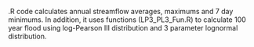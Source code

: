 .R code calculates annual streamflow averages, maximums and 7 day minimums. In addition, it uses functions (LP3_PL3_Fun.R) to calculate 100 year flood using log-Pearson III distribution and 3 parameter lognormal distribution. 
